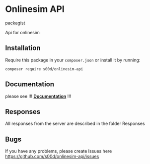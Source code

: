 # Onlinesim API

[packagist](https://packagist.org/packages/s00d/onlinesim-api)

Api for onlinesim

## Installation

Require this package in your `composer.json` or install it by running:
```
composer require s00d/onlinesim-api
```

## Documentation

please see !!! **[Documentation](https://github.com/s00d/onlinesim-api/wiki)** !!!

## Responses

All responses from the server are described in the folder Responses

## Bugs

If you have any problems, please create Issues here 
https://github.com/s00d/onlinesim-api/issues
